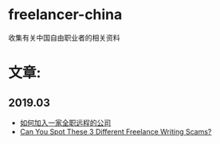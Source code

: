 # freelancer-china
收集有关中国自由职业者的相关资料

文章:
 ====
 2019.03
 ------
* [如何加入一家全职远程的公司](https://blog.meathill.com/tech/how-to-get-a-full-time-remote-job.html)
* [Can You Spot These 3 Different Freelance Writing Scams?](https://www.makealivingwriting.com/can-spot-freelance-writing-offers-scam/)

